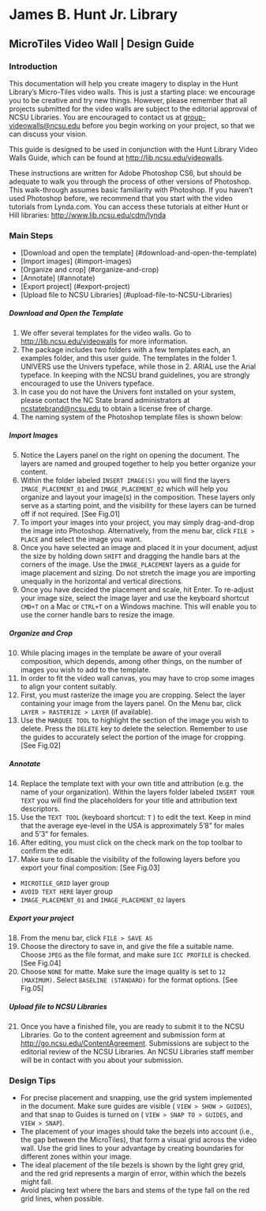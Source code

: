 # James B. Hunt Jr. Library
## MicroTiles Video Wall | Design Guide

### Introduction
This documentation will help you create imagery to display in the Hunt Library’s Micro-Tiles video walls. This is just a starting place: we encourage you to be creative and try new things. However, please remember that all projects submitted for the video walls are subject to the editorial approval of NCSU Libraries. You are encouraged to contact us at group-videowalls@ncsu.edu before you begin working on your project, so that we can discuss your vision.

This guide is designed to be used in conjunction with the Hunt Library Video Walls Guide, which can be found at http://lib.ncsu.edu/videowalls.

These instructions are written for Adobe Photoshop CS6, but should be adequate to walk you through the process of other versions of Photoshop. This walk-through assumes basic familiarity with Photoshop. If you haven’t used Photoshop before, we recommend that you start with the video tutorials from Lynda.com. You can access these tutorials at either Hunt or Hill libraries: http://www.lib.ncsu.edu/cdm/lynda 

### Main Steps
- [Download and open the template] (#download-and-open-the-template)
- [Import images] (#import-images)
- [Organize and crop] (#organize-and-crop)
- [Annotate] (#annotate)
- [Export project] (#export-project)
- [Upload file to NCSU Libraries] (#upload-file-to-NCSU-Libraries)

##### Download and Open the Template
1. We offer several templates for the video walls. Go to http://lib.ncsu.edu/videowalls for more information.
2. The package includes two folders with a few templates each, an examples folder, and this user guide. The templates in the folder 1. UNIVERS use the Univers typeface, while those in 2. ARIAL use the Arial typeface. In keeping with the NCSU brand guidelines, you are strongly encouraged to use the Univers typeface.
3. In case you do not have the Univers font installed on your system, please contact the NC State brand administrators at ncstatebrand@ncsu.edu to obtain a license free of charge.
4. The naming system of the Photoshop template files is shown below:

##### Import Images
5. Notice the Layers panel on the right on opening the document. The layers are named and grouped together to help you better organize your content.
6. Within the folder labeled `INSERT IMAGE(S)` you will find the layers `IMAGE_PLACEMENT_01` and `IMAGE_PLACEMENT_02` which will help you organize and layout your image(s) in the composition. These layers only serve as a starting point, and the visibility for these layers can be turned off if not required. [See Fig.01]
7. To import your images into your project, you may simply drag-and-drop the image into Photoshop. Alternatively, from the menu bar, click `FILE > PLACE` and select the image you want.
8. Once you have selected an image and placed it in your document, adjust the size by holding down `SHIFT` and dragging the handle bars at the corners of the image. Use the `IMAGE_PLACEMENT` layers as a guide for image placement and sizing. Do not stretch the image you are importing unequally in the horizontal and vertical directions.
9. Once you have decided the placement and scale, hit Enter. To re-adjust your image size, select the image layer and use the keyboard shortcut `CMD+T` on a Mac or `CTRL+T` on a Windows machine. This will enable you to use the corner handle bars to resize the image.

##### Organize and Crop
10. While placing images in the template be aware of your overall composition, which depends, among other things, on the number of images you wish to add to the template. 
11. In order to fit the video wall canvas, you may have to crop some images to align your content suitably.
12. First, you must rasterize the image you are cropping. Select the layer containing your image from the layers panel. On the Menu bar, click `LAYER > RASTERIZE > LAYER` (if available).
13. Use the `MARQUEE TOOL` to highlight the section of the image you wish to delete. Press the `DELETE` key to delete the selection. Remember to use the guides to accurately select the portion of the image for cropping. [See Fig.02]

##### Annotate
14. Replace the template text with your own title and attribution (e.g. the name of your organization). Within the layers folder labeled `INSERT YOUR TEXT` you will find the placeholders for your title and attribution text descriptors.
15. Use the `TEXT TOOL` (keyboard shortcut: `T` ) to edit the text. Keep in mind that the average eye-level in the USA is approximately 5’8” for males and 5’3” for females.
16. After editing, you must click on the check mark on the top toolbar to confirm the edit.
17. Make sure to disable the visibility of the following layers before you export your final composition: [See Fig.03]
  * `MICROTILE_GRID` layer group
  * `AVOID TEXT HERE` layer group
  * `IMAGE_PLACEMENT_01` and `IMAGE_PLACEMENT_02` layers

##### Export your project
18. From the menu bar, click `FILE > SAVE AS`
19. Choose the directory to save in, and give the file a suitable name. Choose `JPEG` as the file format, and make sure `ICC PROFILE` is checked. [See Fig.04]
20. Choose `NONE` for matte. Make sure the image quality is set to `12 (MAXIMUM)`. Select `BASELINE (STANDARD)` for the format options. [See Fig.05]

##### Upload file to NCSU Libraries
21. Once you have a finished file, you are ready to submit it to the NCSU Libraries. Go to the content agreement and submission form at http://go.ncsu.edu/ContentAgreement. Submissions are subject to the editorial review of the NCSU Libraries. An NCSU Libraries staff member will be in contact with you about your submission.

### Design Tips
- For precise placement and snapping, use the grid system implemented in the document. Make sure guides are visible ( `VIEW > SHOW > GUIDES`), and that snap to Guides is turned on ( `VIEW > SNAP TO > GUIDES`, and `VIEW > SNAP`).
- The placement of your images should take the bezels into account (i.e., the gap between the MicroTiles), that form a visual grid across the video wall. Use the grid lines to your advantage by creating boundaries for different zones within your image.
- The ideal placement of the tile bezels is shown by the light grey grid, and the red grid represents a margin of error, within which the bezels might fall. 
- Avoid placing text where the bars and stems of the type fall on the red grid lines, when possible.
